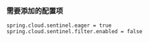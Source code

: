 ### 需要添加的配置项
```properties
spring.cloud.sentinel.eager = true
spring.cloud.sentinel.filter.enabled = false
```